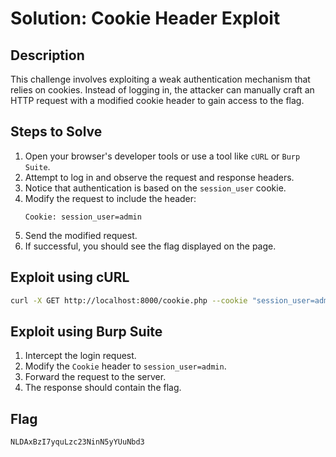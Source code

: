 # Solution: Cookie Header Exploit

## Description
This challenge involves exploiting a weak authentication mechanism that relies on cookies. Instead of logging in, the attacker can manually craft an HTTP request with a modified cookie header to gain access to the flag.

## Steps to Solve
1. Open your browser's developer tools or use a tool like `cURL` or `Burp Suite`.
2. Attempt to log in and observe the request and response headers.
3. Notice that authentication is based on the `session_user` cookie.
4. Modify the request to include the header:
   ```
   Cookie: session_user=admin
   ```
5. Send the modified request.
6. If successful, you should see the flag displayed on the page.

## Exploit using cURL
```bash
curl -X GET http://localhost:8000/cookie.php --cookie "session_user=admin"
```

## Exploit using Burp Suite
1. Intercept the login request.
2. Modify the `Cookie` header to `session_user=admin`.
3. Forward the request to the server.
4. The response should contain the flag.

## Flag
```
NLDAxBzI7yquLzc23NinN5yYUuNbd3
```

